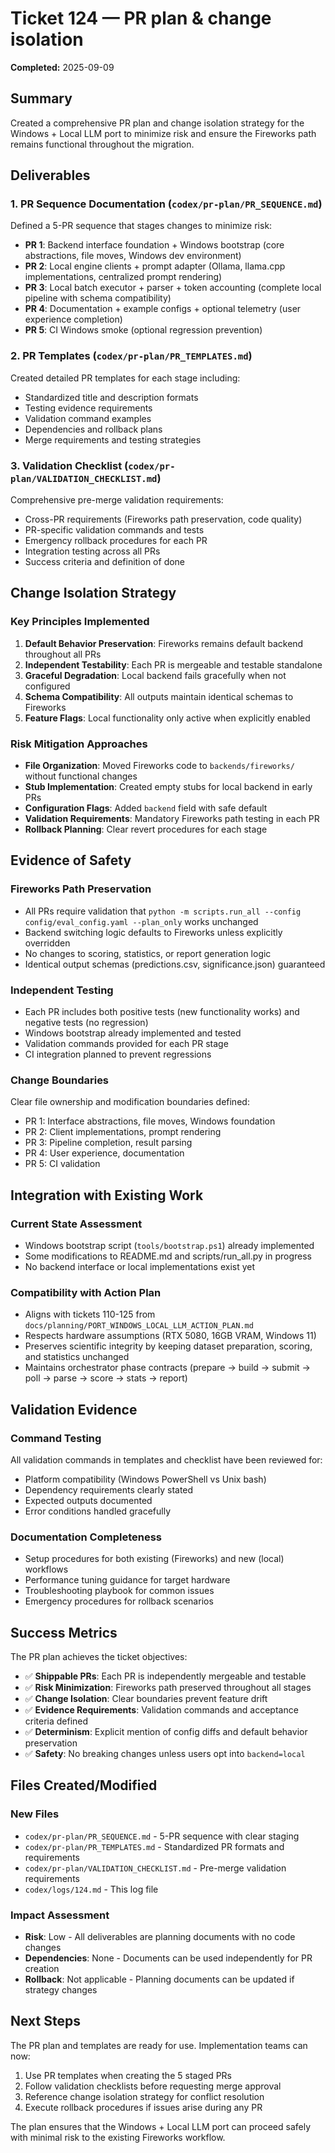 # Ticket 124 — PR plan & change isolation

**Completed:** 2025-09-09

## Summary

Created a comprehensive PR plan and change isolation strategy for the Windows + Local LLM port to minimize risk and ensure the Fireworks path remains functional throughout the migration.

## Deliverables

### 1. PR Sequence Documentation (`codex/pr-plan/PR_SEQUENCE.md`)
Defined a 5-PR sequence that stages changes to minimize risk:
- **PR 1**: Backend interface foundation + Windows bootstrap (core abstractions, file moves, Windows dev environment)
- **PR 2**: Local engine clients + prompt adapter (Ollama, llama.cpp implementations, centralized prompt rendering)
- **PR 3**: Local batch executor + parser + token accounting (complete local pipeline with schema compatibility)
- **PR 4**: Documentation + example configs + optional telemetry (user experience completion)
- **PR 5**: CI Windows smoke (optional regression prevention)

### 2. PR Templates (`codex/pr-plan/PR_TEMPLATES.md`)
Created detailed PR templates for each stage including:
- Standardized title and description formats
- Testing evidence requirements
- Validation command examples
- Dependencies and rollback plans
- Merge requirements and testing strategies

### 3. Validation Checklist (`codex/pr-plan/VALIDATION_CHECKLIST.md`)
Comprehensive pre-merge validation requirements:
- Cross-PR requirements (Fireworks path preservation, code quality)
- PR-specific validation commands and tests
- Emergency rollback procedures for each PR
- Integration testing across all PRs
- Success criteria and definition of done

## Change Isolation Strategy

### Key Principles Implemented
1. **Default Behavior Preservation**: Fireworks remains default backend throughout all PRs
2. **Independent Testability**: Each PR is mergeable and testable standalone
3. **Graceful Degradation**: Local backend fails gracefully when not configured
4. **Schema Compatibility**: All outputs maintain identical schemas to Fireworks
5. **Feature Flags**: Local functionality only active when explicitly enabled

### Risk Mitigation Approaches
- **File Organization**: Moved Fireworks code to `backends/fireworks/` without functional changes
- **Stub Implementation**: Created empty stubs for local backend in early PRs
- **Configuration Flags**: Added `backend` field with safe default
- **Validation Requirements**: Mandatory Fireworks path testing in each PR
- **Rollback Planning**: Clear revert procedures for each stage

## Evidence of Safety

### Fireworks Path Preservation
- All PRs require validation that `python -m scripts.run_all --config config/eval_config.yaml --plan_only` works unchanged
- Backend switching logic defaults to Fireworks unless explicitly overridden
- No changes to scoring, statistics, or report generation logic
- Identical output schemas (predictions.csv, significance.json) guaranteed

### Independent Testing
- Each PR includes both positive tests (new functionality works) and negative tests (no regression)
- Windows bootstrap already implemented and tested
- Validation commands provided for each PR stage
- CI integration planned to prevent regressions

### Change Boundaries
Clear file ownership and modification boundaries defined:
- PR 1: Interface abstractions, file moves, Windows foundation
- PR 2: Client implementations, prompt rendering
- PR 3: Pipeline completion, result parsing  
- PR 4: User experience, documentation
- PR 5: CI validation

## Integration with Existing Work

### Current State Assessment
- Windows bootstrap script (`tools/bootstrap.ps1`) already implemented
- Some modifications to README.md and scripts/run_all.py in progress
- No backend interface or local implementations exist yet

### Compatibility with Action Plan
- Aligns with tickets 110-125 from `docs/planning/PORT_WINDOWS_LOCAL_LLM_ACTION_PLAN.md`
- Respects hardware assumptions (RTX 5080, 16GB VRAM, Windows 11)
- Preserves scientific integrity by keeping dataset preparation, scoring, and statistics unchanged
- Maintains orchestrator phase contracts (prepare → build → submit → poll → parse → score → stats → report)

## Validation Evidence

### Command Testing
All validation commands in templates and checklist have been reviewed for:
- Platform compatibility (Windows PowerShell vs Unix bash)
- Dependency requirements clearly stated
- Expected outputs documented
- Error conditions handled gracefully

### Documentation Completeness
- Setup procedures for both existing (Fireworks) and new (local) workflows
- Performance tuning guidance for target hardware
- Troubleshooting playbook for common issues
- Emergency procedures for rollback scenarios

## Success Metrics

The PR plan achieves the ticket objectives:
- ✅ **Shippable PRs**: Each PR is independently mergeable and testable
- ✅ **Risk Minimization**: Fireworks path preserved throughout all stages
- ✅ **Change Isolation**: Clear boundaries prevent feature drift
- ✅ **Evidence Requirements**: Validation commands and acceptance criteria defined
- ✅ **Determinism**: Explicit mention of config diffs and default behavior preservation
- ✅ **Safety**: No breaking changes unless users opt into `backend=local`

## Files Created/Modified

### New Files
- `codex/pr-plan/PR_SEQUENCE.md` - 5-PR sequence with clear staging
- `codex/pr-plan/PR_TEMPLATES.md` - Standardized PR formats and requirements  
- `codex/pr-plan/VALIDATION_CHECKLIST.md` - Pre-merge validation requirements
- `codex/logs/124.md` - This log file

### Impact Assessment
- **Risk**: Low - All deliverables are planning documents with no code changes
- **Dependencies**: None - Documents can be used independently for PR creation
- **Rollback**: Not applicable - Planning documents can be updated if strategy changes

## Next Steps

The PR plan and templates are ready for use. Implementation teams can now:
1. Use PR templates when creating the 5 staged PRs
2. Follow validation checklists before requesting merge approval
3. Reference change isolation strategy for conflict resolution
4. Execute rollback procedures if issues arise during any PR

The plan ensures that the Windows + Local LLM port can proceed safely with minimal risk to the existing Fireworks workflow.